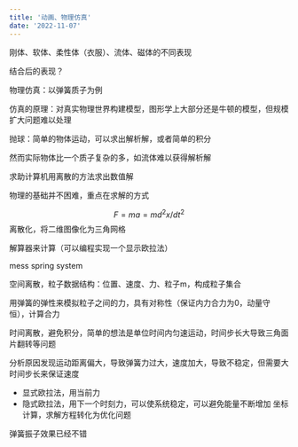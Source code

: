 ```yaml
---
title: '动画、物理仿真'
date: '2022-11-07'
---
```


刚体、软体、柔性体（衣服）、流体、磁体的不同表现

结合后的表现？

物理仿真：以弹簧质子为例

仿真的原理：对真实物理世界构建模型，图形学上大部分还是牛顿的模型，但规模扩大问题难以处理

抛球：简单的物体运动，可以求出解析解，或者简单的积分

然而实际物体比一个质子复杂的多，如流体难以获得解析解

求助计算机用离散的方法求出数值解

物理的基础并不困难，重点在求解的方式

$$F = ma = m d^2x/dt^2$$
离散化，将二维图像化为三角网格

解算器来计算（可以编程实现一个显示欧拉法）

mess spring system

空间离散，粒子数据结构：位置、速度、力、粒子m，构成粒子集合

用弹簧的弹性来模拟粒子之间的力，具有对称性（保证内力合力为0，动量守恒），计算合力

时间离散，避免积分，简单的想法是单位时间内匀速运动，时间步长大导致三角面片翻转等问题

分析原因发现运动距离偏大，导致弹簧力过大，速度加大，导致不稳定，但需要大时间步长来保证速度

- 显式欧拉法，用当前力
- 隐式欧拉法，用下一个时刻力，可以使系统稳定，可以避免能量不断增加
坐标计算，求解方程转化为优化问题

弹簧振子效果已经不错